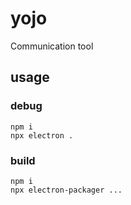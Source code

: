 # yojo
Communication tool

## usage
### debug
```
npm i
npx electron .
```
### build
```
npm i 
npx electron-packager ...
```